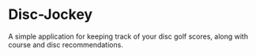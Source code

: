 # Disc-Jockey
A simple application for keeping track of your disc golf scores, along with course and disc recommendations.
